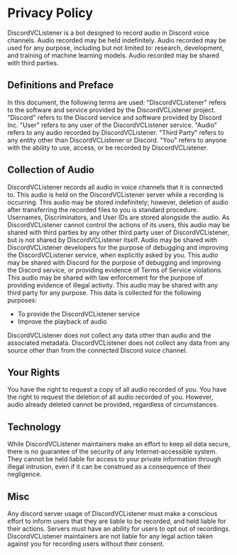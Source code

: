# Privacy Policy

DiscordVCListener is a bot designed to record audio in Discord voice channels. Audio recorded may be held indefinitely. Audio recorded may be used for any purpose, including but not limited to: research, development, and training of machine learning models. Audio recorded may be shared with third parties.

## Definitions and Preface

In this document, the following terms are used: "DiscordVCListener" refers to the software and service provided by the DiscordVCListener project. "Discord" refers to the Discord service and software provided by Discord Inc. "User" refers to any user of the DiscordVCListener service. "Audio" refers to any audio recorded by DiscordVCListener. "Third Party" refers to any entity other than DiscordVCListener or Discord. "You" refers to anyone with the ability to use, access, or be recorded by DiscordVCListener.

## Collection of Audio

DiscordVCListener records all audio in voice channels that it is connected to. This audio is held on the DiscordVCListener server while a recording is occurring. This audio may be stored indefinitely; however, deletion of audio after transferring the recorded files to you is standard procedure. Usernames, Discriminators, and User IDs are stored alongside the audio. As DiscordVCListener cannot control the actions of its users, this audio may be shared with third parties by any other third party user of DiscordVCListener, but is not shared by DiscordVCListener itself. Audio may be shared with DiscordVCListener developers for the purpose of debugging and improving the DiscordVCListener service, when explicitly asked by you. This audio may be shared with Discord for the purpose of debugging and improving the Discord service, or providing evidence of Terms of Service violations. This audio may be shared with law enforcement for the purpose of providing evidence of illegal activity. This audio may be shared with any third party for any purpose. This data is collected for the following purposes:

- To provide the DiscordVCListener service
- Improve the playback of audio

DiscordVCListener does not collect any data other than audio and the associated metadata. DiscordVCListener does not collect any data from any source other than from the connected Discord voice channel.

## Your Rights

You have the right to request a copy of all audio recorded of you. You have the right to request the deletion of all audio recorded of you. However, audio already deleted cannot be provided, regardless of circumstances.

## Technology

While DiscordVCListener maintainers make an effort to keep all data secure, there is no guarantee of the security of any Internet-accessible system. They cannot be held liable for access to your private information through illegal intrusion, even if it can be construed as a consequence of their negligence.

## Misc

Any discord server usage of DiscordVCListener must make a conscious effort to inform users that they are liable to be recorded, and held liable for their actions. Servers must have an ability for users to opt out of recordings. DiscordVCListener maintainers are not liable for any legal action taken against you for recording users without their consent.
